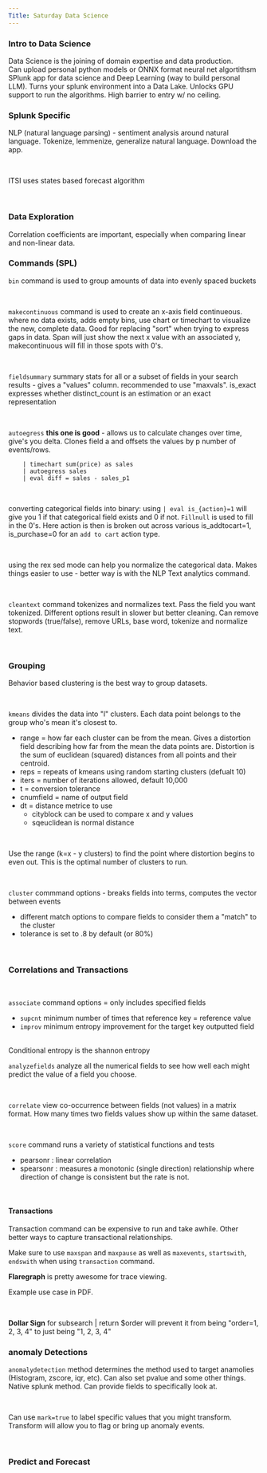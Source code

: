 ```yaml
---
Title: Saturday Data Science
--- 
```


### Intro to Data Science

Data Science is the joining of domain expertise and data production.<br>
Can upload personal python models or ONNX format neural net algortithsm<br>
SPlunk app for data science and Deep Learning (way to build personal LLM). Turns your splunk environment into a Data Lake. Unlocks GPU support to run the algorithms. High barrier to entry w/ no ceiling.

### Splunk Specific

NLP (natural language parsing) - sentiment analysis around natural language. Tokenize, lemmenize, generalize natural language. Download the app.

<br>

ITSI uses states based forecast algorithm

<br>

### Data Exploration

Correlation coefficients are important, especially when comparing linear and non-linear data. 

### Commands (SPL)


`bin` command is used to group amounts of data into evenly spaced buckets

<br>

`makecontinuous` command is used to create an x-axis field continueous. where no data exists, adds empty bins, use chart or timechart to visualize the new, complete data. Good for replacing "sort" when trying to express gaps in data. Span will just show the next x value with an associated y, makecontinuous will fill in those spots with 0's. 

<br>

`fieldsummary` summary stats for all or a subset of fields in your search results - gives a "values" column. recommended to use "maxvals". is_exact expresses whether distinct_count is an estimation or an exact representation

<br>

`autoegress` **this one is good** - allows us to calculate changes over time, give's you delta. Clones field a and offsets the values by p number of events/rows. 

```
    | timechart sum(price) as sales
    | autoegress sales 
    | eval diff = sales - sales_p1
```

<br>

converting categorical fields into binary: using `| eval is_{action}=1` will give you 1 if that categorical field exists and 0 if not. `Fillnull` is used to fill in the 0's. Here action is then is broken out across various is_addtocart=1, is_purchase=0 for an `add to cart` action type.

<br>

using the rex sed mode can help you normalize the categorical data. Makes things easier to use - better way is with the NLP Text analytics command.

<br>

`cleantext` command tokenizes and normalizes text. Pass the field you want tokenized. Different options result in slower but better cleaning. Can remove stopwords (true/false), remove URLs, base word, tokenize and normalize text. 

<br>

### Grouping

Behavior based clustering is the best way to group datasets. 

<br>

`kmeans` divides the data into "l" clusters. Each data point belongs to the group who's mean it's closest to.

* range = how far each cluster can be from the mean. Gives a distortion field describing how far from the mean the data points are. Distortion is the sum of euclidean (squared) distances from all points and their centroid.
* reps = repeats of kmeans using random starting clusters (defualt 10)
* iters = number of iterations allowed, default 10,000
* t = conversion tolerance
* cnumfield = name of output field
* dt = distance metrice to use
    * cityblock can be used to compare x and y values
    * sqeuclidean is normal distance 

<br>

Use the range (k=x - y clusters) to find the point where distortion begins to even out. This is the optimal number of clusters to run.

<br>

`cluster` commmand options - breaks fields into terms, computes the vector between events

* different match options to compare fields to consider them a "match" to the cluster
* tolerance is set to .8 by default (or 80%)

<br>

### Correlations and Transactions

<br>

`associate` command options = only includes specified fields
* `supcnt` minimum number of times that reference key = reference value
* `improv` minimum entropy improvement for the target key outputted field 

<br>
Conditional entropy is the shannon entropy
<br>

`analyzefields` analyze all the numerical fields to see how well each might predict the value of a field you choose. 

<br>

`correlate` view co-occurrence between fields (not values) in a matrix format. How many times two fields values show up within the same dataset.

<br>

`score` command runs a variety of statistical functions and tests
* pearsonr : linear correlation
* spearsonr : measures a monotonic (single direction) relationship where direction of change is consistent but the rate is not. 

<br>

#### Transactions

Transaction command can be expensive to run and take awhile. Other better ways to capture transactional relationships. 
<br>

Make sure to use `maxspan` and `maxpause` as well as `maxevents`, `startswith`, `endswith` when using `transaction` command. 
<br>

**Flaregraph** is pretty awesome for trace viewing.
<br>

Example use case in PDF.

<br>

**Dollar Sign** for subsearch | return $order will prevent it from being "order=1, 2, 3, 4" to just being "1, 2, 3, 4"
<br>
 
### anomaly Detections

`anomalydetection` method determines the method used to target anamolies (Histogram, zscore, iqr, etc). Can also set pvalue and some other things. Native splunk method. Can provide fields to specifically look at. 


<br>

Can use `mark=true` to label specific values that you might transform. Transform will allow you to flag or bring up anomaly events. 

<br>

### Predict and Forecast


